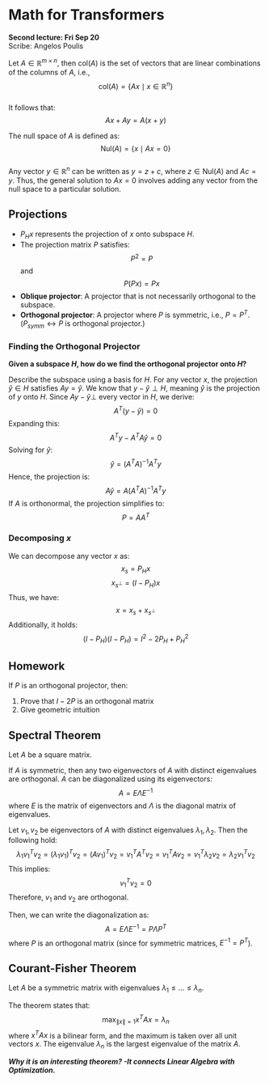 # Math for Transformers
**Second lecture: Fri Sep 20**  
Scribe: Angelos Poulis

Let $A \in \mathbb{R}^{m \times n}$, then $\text{col}(A)$ is the set of vectors that are linear combinations of the columns of $A$, i.e.,  
$$
\text{col}(A) = \{ Ax \mid x \in \mathbb{R}^n \}
$$  
It follows that:  
$$
Ax + Ay = A(x + y)
$$  

The null space of $A$ is defined as:  
$$
\text{Nul}(A) = \{x \mid Ax = 0\}
$$  
Any vector $y \in \mathbb{R}^n$ can be written as $y = z + c$, where $z \in \text{Nul}(A)$ and $Ac = y$. Thus, the general solution to $Ax = 0$ involves adding any vector from the null space to a particular solution.

## Projections

* $P_H x$ represents the projection of $x$ onto subspace $H$.
* The projection matrix $P$ satisfies:
  $$
  P^2 = P
  $$
  and
  $$
  P(Px) = Px
  $$
* **Oblique projector**: A projector that is not necessarily orthogonal to the subspace.
* **Orthogonal projector**: A projector where $P$ is symmetric, i.e., $P = P^T$. 
($P_{symm} \leftrightarrow P$ is orthogonal projector.)

### Finding the Orthogonal Projector

**Given a subspace $H$, how do we find the orthogonal projector onto $H$?**   

Describe the subspace using a basis for $H$. For any vector $x$, the projection $\hat{y} \in H$ satisfies $Ay = \hat{y}$. We know that $y - \hat{y} \perp H$, meaning $\hat{y}$ is the projection of $y$ onto $H$. Since $Ay - \hat{y} \perp$ every vector in $H$, we derive:  
$$
A^T (y - \hat{y}) = 0
$$
Expanding this:
$$
A^T y - A^T A \hat{y} = 0
$$
Solving for $\hat{y}$:
$$
\hat{y} = (A^T A)^{-1} A^T y
$$
Hence, the projection is:
$$
A \hat{y} = A (A^T A)^{-1} A^T y
$$
If $A$ is orthonormal, the projection simplifies to:
$$
P = AA^T
$$

### Decomposing $x$

We can decompose any vector $x$ as:
$$
x_s = P_H x
$$
$$
x_{s^{\perp}} = (I - P_H) x
$$
Thus, we have:
$$
x = x_s + x_{s^{\perp}}
$$
Additionally, it holds:
$$
(I - P_H)(I - P_H) = I^2 - 2P_H + P_H^2
$$

## Homework

If $P$ is an orthogonal projector, then:

1. Prove that $I - 2P$ is an orthogonal matrix
2. Give geometric intuition

## Spectral Theorem

Let $A$ be a square matrix.

If $A$ is symmetric, then any two eigenvectors of $A$ with distinct eigenvalues are orthogonal.  $A$ can be diagonalized using its eigenvectors:
$$
A = E \Lambda E^{-1}
$$
where $E$ is the matrix of eigenvectors and $\Lambda$ is the diagonal matrix of eigenvalues.

Let $v_1, v_2$ be eigenvectors of $A$ with distinct eigenvalues $\lambda_1, \lambda_2$. Then the following hold:
$$
\lambda_1 v_1^T v_2 = (\lambda_1 v_1)^T v_2 = (A v_1)^T v_2 = v_1^T A^T v_2 = v_1^T A v_2 = v_1^T \lambda_2 v_2 = \lambda_2 v_1^T v_2
$$
This implies:
$$
v_1^T v_2 = 0
$$
Therefore, $v_1$ and $v_2$ are orthogonal.

Then, we can write the diagonalization as:
$$
A = E \Lambda E^{-1} = P \Lambda P^T
$$
where $P$ is an orthogonal matrix (since for symmetric matrices, $E^{-1} = P^T$).

## Courant-Fisher Theorem

Let $A$ be a symmetric matrix with eigenvalues $\lambda_1 \leq \dots \leq \lambda_n$.

The theorem states that:
$$
\max_{\|x\| = 1} x^T A x = \lambda_n
$$
where  $x^T A x$ is a bilinear form, and the maximum is taken over all unit vectors $x$. The eigenvalue $\lambda_n$ is the largest eigenvalue of the matrix $A$.

***Why it is an interesting theorem? -It connects Linear Algebra with Optimization.***

